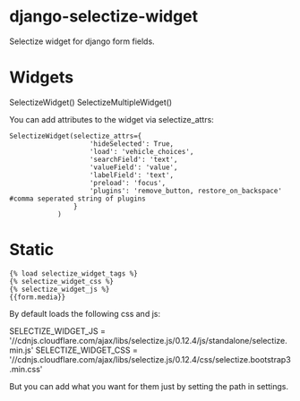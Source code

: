 # django-selectize-widget
Selectize widget for django form fields.

# Widgets
SelectizeWidget()
SelectizeMultipleWidget()

You can add attributes to the widget via selectize_attrs:
```
SelectizeWidget(selectize_attrs={
                    'hideSelected': True,
                    'load': 'vehicle_choices',
                    'searchField': 'text',
                    'valueField': 'value',
                    'labelField': 'text',
                    'preload': 'focus',
                    'plugins': 'remove_button, restore_on_backspace' #comma seperated string of plugins
                }
            )
```

# Static
```
{% load selectize_widget_tags %}
{% selectize_widget_css %}
{% selectize_widget_js %}
{{form.media}}
```

By default loads the following css and js:

SELECTIZE_WIDGET_JS = '//cdnjs.cloudflare.com/ajax/libs/selectize.js/0.12.4/js/standalone/selectize.min.js'
SELECTIZE_WIDGET_CSS = '//cdnjs.cloudflare.com/ajax/libs/selectize.js/0.12.4/css/selectize.bootstrap3.min.css'

But you can add what you want for them just by setting the path in settings.
